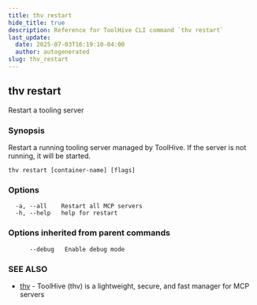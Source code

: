 ```yaml
---
title: thv restart
hide_title: true
description: Reference for ToolHive CLI command `thv restart`
last_update:
  date: 2025-07-03T16:19:10-04:00
  author: autogenerated
slug: thv_restart
---
```


## thv restart

Restart a tooling server

### Synopsis

Restart a running tooling server managed by ToolHive. If the server is not running, it will be started.

```
thv restart [container-name] [flags]
```

### Options

```
  -a, --all    Restart all MCP servers
  -h, --help   help for restart
```

### Options inherited from parent commands

```
      --debug   Enable debug mode
```

### SEE ALSO

* [thv](thv.md)	 - ToolHive (thv) is a lightweight, secure, and fast manager for MCP servers

